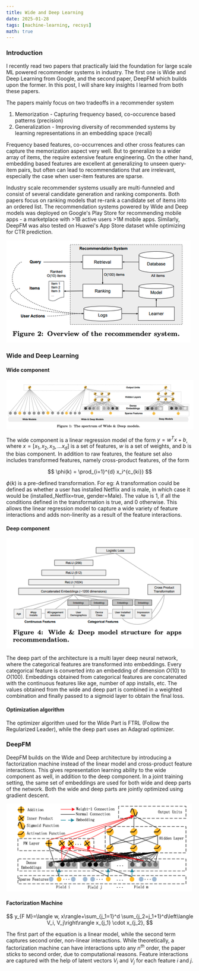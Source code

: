 ```yaml
---
title: Wide and Deep Learning
date: 2025-01-28
tags: [machine-learning, recsys]
math: true
---
```


### Introduction

I recently read two papers that practically laid the foundation for large scale ML powered recommender systems in industry. The first one is Wide and Deep Learning from Google, and the second paper, DeepFM which builds upon the former. In this post, I will share key insights I learned from both these papers. 

The papers mainly focus on two tradeoffs in a recommender system

1. Memorization - Capturing frequency based, co-occurence based patterns (precision)
2. Generalization - Improving diversity of recommended systems by learning representations in an embedding space (recall)

Frequency based features, co-occurrences and other cross features can capture the memorization aspect very well. But to generalize to a wider array of items, the require extensive feature engineering. On the other hand, embedding based features are excellent at generalizing to unseen query-item pairs, but often can lead to recommendations that are irrelevant, especially the case when user-item features are sparse.

Industry scale recommender systems usually are multi-funneled and consist of several candidate generation and ranking components. Both papers focus on ranking models that re-rank a candidate set of items into an ordered list. The recommendation systems powered by Wide and Deep models was deployed on Google's Play Store for recommending mobile apps - a marketplace with >1B active users >1M mobile apps. Similarly, DeepFM was also tested on Huawei's App Store dataset while optimizing for CTR prediction.

![alt text](recsys-funnel.png)

### Wide and Deep Learning

#### Wide component

![alt text](wideanddeep.png)

The wide component is a linear regression model of the form $y=w^{T}x+b$, where $x=[x_1, x_2, x_3, ... x_d]$ is a set of features, $w$ is a set of weights, and $b$ is the bias component. In addition to raw features, the feature set also includes transformed features, namely cross-product features, of the form 

$$
\phi(k) = \prod_{i=1}^{d} x_i^{c_{ki}}
$$

$\phi(k)$ is a pre-defined transformation. For eg: A transformation could be defined as whether a user has installed Netflix and is male, in which case it would be (installed_Netflix=true, gender=Male). The value is 1, if all the conditions defined in the transformation is true, and 0 otherwise. This allows the linear regression model to capture a wide variety of feature interactions and adds non-linerity as a result of the feature interactions. 

#### Deep component

![alt text](deep.png)

The deep part of the architecture is a multi layer deep neural network, where the categorical features are transformed into embeddings. Every categorical feature is converted into an embedding of dimension $O(10)$ to $O(100)$. Embeddings obtained from categorical features are concatenated with the continuous features like age, number of app installs, etc. The values obtained from the wide and deep part is combined in a weighted combination and finally passed to a sigmoid layer to obtain the final loss.

#### Optimization algorithm

The optimizer algorithm used for the Wide Part is FTRL (Follow the Regularized Leader), while the deep part uses an Adagrad optimizer.

### DeepFM

DeepFM builds on the Wide and Deep architecture by introducing a factorization machine instead of the linear model and cross-product feature interactions. This gives representation learning ability to the wide component as well, in addition to the deep component. In a joint training setting, the same set of embeddings are used for both wide and deep parts of the network. Both the wide and deep parts are jointly optimized using gradient descent. 

![alt text](deepfm2.png)

#### Factorization Machine

$$
y_{F M}=\langle w, x\rangle+\sum_{j_1=1}^d \sum_{j_2=j_1+1}^d\left\langle V_i, V_j\right\rangle x_{j_1} \cdot x_{j_2},
$$

The first part of the equation is a linear model, while the second term captures second order, non-linear interactions. While theoretically, a factorization machine can have interactions upto any $n^{th}$ order, the paper sticks to second order, due to computational reasons. Feature interactions are captured with the help of latent vectors $V_i$ and $V_j$ for each feature $i$ and $j$.
